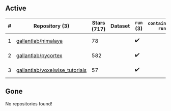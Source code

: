 ## Active
| # | Repository (3) | Stars (717) | Dataset | `run` (3) | `containers-run` | Last Modified |
| --- | --- | --- | --- | --- | --- | --- |
| 1 | [gallantlab/himalaya](https://github.com/gallantlab/himalaya) | 78 |  | :heavy_check_mark: |  | 2024-09-02 18:39:59+00:00 |
| 2 | [gallantlab/pycortex](https://github.com/gallantlab/pycortex) | 582 |  | :heavy_check_mark: |  | 2024-09-03 18:16:57+00:00 |
| 3 | [gallantlab/voxelwise_tutorials](https://github.com/gallantlab/voxelwise_tutorials) | 57 |  | :heavy_check_mark: |  | 2024-08-13 22:06:57+00:00 |

## Gone
No repositories found!
